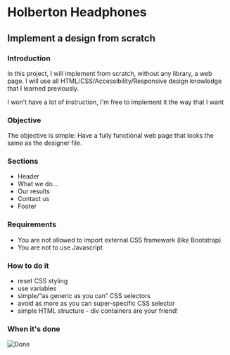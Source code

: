 # Holberton Headphones
## Implement a design from scratch
### Introduction

In this project, I will implement from scratch, without any library, a web page. I will use all HTML/CSS/Accessibility/Responsive design knowledge that I learned previously.

I won’t have a lot of instruction, I'm free to implement it the way that I want 

### Objective

The objective is simple: Have a fully functional web page that looks the same as the designer file.

### Sections

- Header
- What we do...
- Our results
- Contact us
- Footer

### Requirements

- You are not allowed to import external CSS framework (like Bootstrap)
- You are not to use Javascript

### How to do it

- reset CSS styling
- use variables
- simple/“as generic as you can” CSS selectors
- avoid as more as you can super-specific CSS selector
- simple HTML structure - div containers are your friend!

### When it's done

![Done](https://holbertonintranet.s3.amazonaws.com/uploads/medias/2020/2/60df485eb772ecbad54a.jpg?X-Amz-Algorithm=AWS4-HMAC-SHA256&X-Amz-Credential=AKIARDDGGGOUWMNL5ANN%2F20210311%2Fus-east-1%2Fs3%2Faws4_request&X-Amz-Date=20210311T152116Z&X-Amz-Expires=86400&X-Amz-SignedHeaders=host&X-Amz-Signature=c174fb4e64615c94c2599a0a77281f2c24d1d7d3bdf3be659742f581ab967999)
